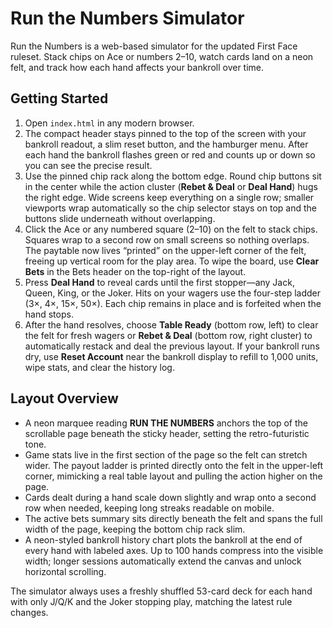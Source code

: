 # Run the Numbers Simulator

Run the Numbers is a web-based simulator for the updated First Face ruleset. Stack chips on Ace or numbers 2–10, watch cards land on a neon felt, and track how each hand affects your bankroll over time.

## Getting Started

1. Open `index.html` in any modern browser.
2. The compact header stays pinned to the top of the screen with your bankroll readout, a slim reset button, and the hamburger menu. After each hand the bankroll flashes green or red and counts up or down so you can see the precise result.
3. Use the pinned chip rack along the bottom edge. Round chip buttons sit in the center while the action cluster (**Rebet & Deal** or **Deal Hand**) hugs the right edge. Wide screens keep everything on a single row; smaller viewports wrap automatically so the chip selector stays on top and the buttons slide underneath without overlapping.
4. Click the Ace or any numbered square (2–10) on the felt to stack chips. Squares wrap to a second row on small screens so nothing overlaps. The paytable now lives “printed” on the upper-left corner of the felt, freeing up vertical room for the play area. To wipe the board, use **Clear Bets** in the Bets header on the top-right of the layout.
5. Press **Deal Hand** to reveal cards until the first stopper—any Jack, Queen, King, or the Joker. Hits on your wagers use the four-step ladder (3×, 4×, 15×, 50×). Each chip remains in place and is forfeited when the hand stops.
6. After the hand resolves, choose **Table Ready** (bottom row, left) to clear the felt for fresh wagers or **Rebet & Deal** (bottom row, right cluster) to automatically restack and deal the previous layout. If your bankroll runs dry, use **Reset Account** near the bankroll display to refill to 1,000 units, wipe stats, and clear the history log.

## Layout Overview

* A neon marquee reading **RUN THE NUMBERS** anchors the top of the scrollable page beneath the sticky header, setting the retro-futuristic tone.
* Game stats live in the first section of the page so the felt can stretch wider. The payout ladder is printed directly onto the felt in the upper-left corner, mimicking a real table layout and pulling the action higher on the page.
* Cards dealt during a hand scale down slightly and wrap onto a second row when needed, keeping long streaks readable on mobile.
* The active bets summary sits directly beneath the felt and spans the full width of the page, keeping the bottom chip rack slim.
* A neon-styled bankroll history chart plots the bankroll at the end of every hand with labeled axes. Up to 100 hands compress into the visible width; longer sessions automatically extend the canvas and unlock horizontal scrolling.

The simulator always uses a freshly shuffled 53-card deck for each hand with only J/Q/K and the Joker stopping play, matching the latest rule changes.
